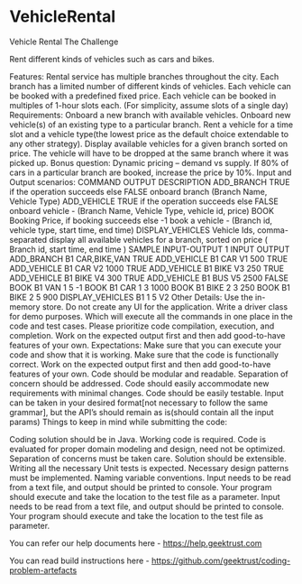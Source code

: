 # VehicleRental

Vehicle Rental
The Challenge

Rent different kinds of vehicles such as cars and bikes.

Features:
Rental service has multiple branches throughout the city.
Each branch has a limited number of different kinds of vehicles.
Each vehicle can be booked with a predefined fixed price.
Each vehicle can be booked in multiples of 1-hour slots each. (For simplicity, assume slots of a single day)
Requirements:
Onboard a new branch with available vehicles.
Onboard new vehicle(s) of an existing type to a particular branch.
Rent a vehicle for a time slot and a vehicle type(the lowest price as the default choice extendable to any other strategy).
Display available vehicles for a given branch sorted on price.
The vehicle will have to be dropped at the same branch where it was picked up.
Bonus question:
Dynamic pricing – demand vs supply. If 80% of cars in a particular branch are booked, increase the price by 10%.
Input and Output scenarios:
COMMAND	OUTPUT	DESCRIPTION
ADD_BRANCH	TRUE if the operation succeeds else FALSE	onboard branch (Branch Name, Vehicle Type)
ADD_VEHICLE	TRUE if the operation succeeds else FALSE	onboard vehicle - (Branch Name, Vehicle Type, vehicle id, price)
BOOK	Booking Price, if booking succeeds else -1	book a vehicle - (Branch id, vehicle type, start time, end time)
DISPLAY_VEHICLES	Vehicle Ids, comma-separated	display all available vehicles for a branch, sorted on price ( Branch id, start time, end time )
SAMPLE INPUT-OUTPUT 1
INPUT	OUTPUT
ADD_BRANCH B1 CAR,BIKE,VAN	TRUE
ADD_VEHICLE B1 CAR V1 500	TRUE
ADD_VEHICLE B1 CAR V2 1000	TRUE
ADD_VEHICLE B1 BIKE V3 250	TRUE
ADD_VEHICLE B1 BIKE V4 300	TRUE
ADD_VEHICLE B1 BUS V5 2500	FALSE
BOOK B1 VAN 1 5	-1
BOOK B1 CAR 1 3	1000
BOOK B1 BIKE 2 3	250
BOOK B1 BIKE 2 5	900
DISPLAY_VEHICLES B1 1 5	V2
Other Details:
Use the in-memory store.
Do not create any UI for the application.
Write a driver class for demo purposes. Which will execute all the commands in one place in the code and test cases.
Please prioritize code compilation, execution, and completion.
Work on the expected output first and then add good-to-have features of your own.
Expectations:
Make sure that you can execute your code and show that it is working.
Make sure that the code is functionally correct.
Work on the expected output first and then add good-to-have features of your own.
Code should be modular and readable.
Separation of concern should be addressed.
Code should easily accommodate new requirements with minimal changes.
Code should be easily testable.
Input can be taken in your desired format[not necessary to follow the same grammar], but the API’s should remain as is(should contain all the input params)
Things to keep in mind while submitting the code:

Coding solution should be in Java.
Working code is required.
Code is evaluated for proper domain modeling and design, need not be optimized.
Separation of concerns must be taken care.
Solution should be extensible.
Writing all the necessary Unit tests is expected.
Necessary design patterns must be implemented.
Naming variable conventions.
Input needs to be read from a text file, and output should be printed to console. Your program should execute and take the location to the test file as a parameter.
Input needs to be read from a text file, and output should be printed to console. Your program should execute and take the location to the test file as parameter.

You can refer our help documents here - https://help.geektrust.com

You can read build instructions here - https://github.com/geektrust/coding-problem-artefacts
